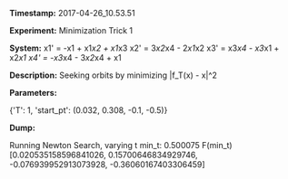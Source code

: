 **Timestamp:** 2017-04-26_10.53.51

**Experiment:** Minimization Trick 1

**System:**
x1' = -x1 + x1*x2 + x1*x3 
x2' = 3*x2*x4 - 2*x1*x2 
x3' = x3*x4 - x3*x1 + x2*x1 
x4' = -x3*x4 - 3*x2*x4 + x1 


**Description:** Seeking orbits by minimizing |f_T(x) - x|^2

**Parameters:**

{'T': 1, 'start_pt': (0.032, 0.308, -0.1, -0.5)}

**Dump:**

Running Newton Search, varying t
min_t:
0.500075
F(min_t)
[0.020535158596841026, 0.15700646834929746, -0.076939952913073928, -0.36060167403306459]